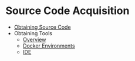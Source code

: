 # Source Code Acquisition

- [Obtaining Source Code](sourcecode-acquire.md)
- Obtaining Tools
    - [Overview](gettools-overview.md)
    - [Docker Environments](gettools-acquire.md)
    - [IDE](gettools-ide.md)
